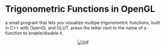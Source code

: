 # Trigonometric Functions in OpenGL
a small program that lets you visualize multipe trigonometric functions, built in C++ with OpenGL and GLUT. press the letter next to the name of a function to enable/disable it.

<p align="center">
<img alt="GIF" src="https://github.com/ibra-kdbra/Cpp_Projects/blob/main/Trigonometric-Functions/assets/preview.gif" />
</p>
